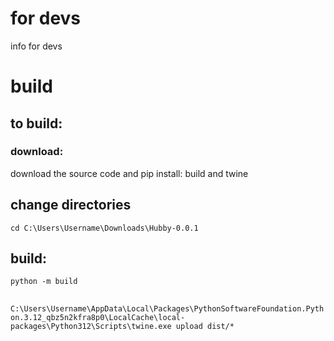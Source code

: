 # for devs
info for devs
# build
## to build:
### download:
download the source code and pip install: build and twine
## change directories
`cd C:\Users\Username\Downloads\Hubby-0.0.1`
## build:
`python -m build`
##
`C:\Users\Username\AppData\Local\Packages\PythonSoftwareFoundation.Python.3.12_qbz5n2kfra8p0\LocalCache\local-packages\Python312\Scripts\twine.exe upload dist/*`
